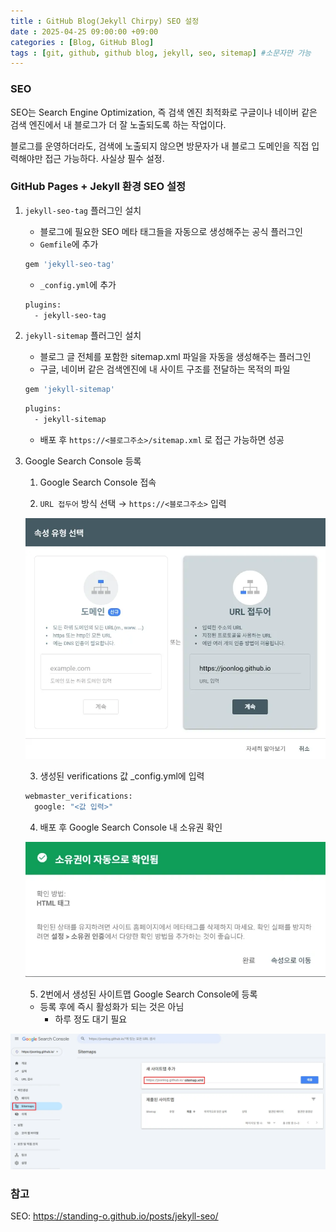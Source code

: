 ```yaml
---
title : GitHub Blog(Jekyll Chirpy) SEO 설정
date : 2025-04-25 09:00:00 +09:00
categories : [Blog, GitHub Blog]
tags : [git, github, github blog, jekyll, seo, sitemap] #소문자만 가능
---
```


### SEO

SEO는 Search Engine Optimization, 즉 검색 엔진 최적화로 구글이나 네이버 같은 검색 엔진에서 내 블로그가 더 잘 노출되도록 하는 작업이다.

블로그를 운영하더라도, 검색에 노출되지 않으면 방문자가 내 블로그 도메인을 직접 입력해야만 접근 가능하다. 사실상 필수 설정.

### GitHub Pages + Jekyll 환경 SEO 설정

1. `jekyll-seo-tag` 플러그인 설치
    - 블로그에 필요한 SEO 메타 태그들을 자동으로 생성해주는 공식 플러그인
    - `Gemfile`에 추가
    
    ```bash
    gem 'jekyll-seo-tag'
    ```
    
    - `_config.yml`에 추가
    
    ```bash
    plugins:
      - jekyll-seo-tag
    ```
    
2. `jekyll-sitemap` 플러그인 설치
    - 블로그 글 전체를 포함한 sitemap.xml 파일을 자동을 생성해주는 플러그인
    - 구글, 네이버 같은 검색엔진에 내 사이트 구조를 전달하는 목적의 파일
    
    ```bash
    gem 'jekyll-sitemap'
    ```
    
    ```bash
    plugins:
      - jekyll-sitemap
    ```
    
    - 배포 후 `https://<블로그주소>/sitemap.xml` 로 접근 가능하면 성공
3. Google Search Console 등록
    
    1) Google Search Console 접속
    
    2) `URL 접두어` 방식 선택 → `https://<블로그주소>` 입력
    
    ![GitHubBlogSEO1.png](/assets/img/git/githubblog/GitHubBlogSEO1.png)

    3) 생성된 verifications 값 _config.yml에 입력
    
    ```bash
    webmaster_verifications:
      google: "<값 입력>"
    ```
    
    4) 배포 후 Google Search Console 내 소유권 확인
    
    ![GitHubBlogSEO2.png](/assets/img/git/githubblog/GitHubBlogSEO2.png)
    
    5) 2번에서 생성된 사이트맵 Google Search Console에 등록
    
    - 등록 후에 즉시 활성화가 되는 것은 아님
        - 하루 정도 대기 필요

![GitHubBlogSEO3.png](/assets/img/git/githubblog/GitHubBlogSEO3.png)

### 참고

SEO: https://standing-o.github.io/posts/jekyll-seo/